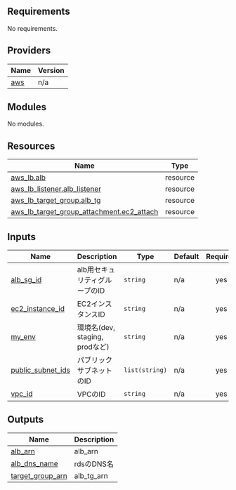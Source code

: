 <!-- BEGIN_TF_DOCS -->
## Requirements

No requirements.

## Providers

| Name | Version |
|------|---------|
| <a name="provider_aws"></a> [aws](#provider\_aws) | n/a |

## Modules

No modules.

## Resources

| Name | Type |
|------|------|
| [aws_lb.alb](https://registry.terraform.io/providers/hashicorp/aws/latest/docs/resources/lb) | resource |
| [aws_lb_listener.alb_listener](https://registry.terraform.io/providers/hashicorp/aws/latest/docs/resources/lb_listener) | resource |
| [aws_lb_target_group.alb_tg](https://registry.terraform.io/providers/hashicorp/aws/latest/docs/resources/lb_target_group) | resource |
| [aws_lb_target_group_attachment.ec2_attach](https://registry.terraform.io/providers/hashicorp/aws/latest/docs/resources/lb_target_group_attachment) | resource |

## Inputs

| Name | Description | Type | Default | Required |
|------|-------------|------|---------|:--------:|
| <a name="input_alb_sg_id"></a> [alb\_sg\_id](#input\_alb\_sg\_id) | alb用セキュリティグループのID | `string` | n/a | yes |
| <a name="input_ec2_instance_id"></a> [ec2\_instance\_id](#input\_ec2\_instance\_id) | EC2インスタンスID | `string` | n/a | yes |
| <a name="input_my_env"></a> [my\_env](#input\_my\_env) | 環境名(dev, staging, prodなど) | `string` | n/a | yes |
| <a name="input_public_subnet_ids"></a> [public\_subnet\_ids](#input\_public\_subnet\_ids) | パブリックサブネットのID | `list(string)` | n/a | yes |
| <a name="input_vpc_id"></a> [vpc\_id](#input\_vpc\_id) | VPCのID | `string` | n/a | yes |

## Outputs

| Name | Description |
|------|-------------|
| <a name="output_alb_arn"></a> [alb\_arn](#output\_alb\_arn) | alb\_arn |
| <a name="output_alb_dns_name"></a> [alb\_dns\_name](#output\_alb\_dns\_name) | rdsのDNS名 |
| <a name="output_target_group_arn"></a> [target\_group\_arn](#output\_target\_group\_arn) | alb\_tg\_arn |
<!-- END_TF_DOCS -->